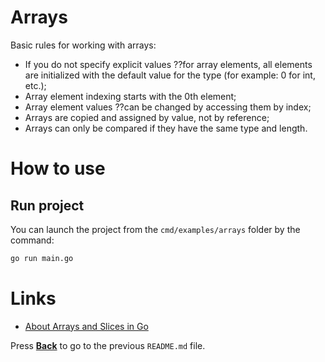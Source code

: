 # Arrays

Basic rules for working with arrays:

- If you do not specify explicit values ??for array elements, all elements are initialized with the default value for the type (for example: 0 for int, etc.);
- Array element indexing starts with the 0th element;
- Array element values ??can be changed by accessing them by index;
- Arrays are copied and assigned by value, not by reference;
- Arrays can only be compared if they have the same type and length.

# How to use

## Run project

You can launch the project from the `cmd/examples/arrays` folder by the command:

```cmd
go run main.go
```

# Links

* [About Arrays and Slices in Go](https://habr.com/ru/articles/739754/ "Article on Habr")

Press **[Back](../README.md "Return to previous README.md")** to go to the previous `README.md` file.